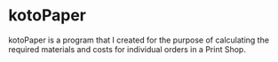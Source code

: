 kotoPaper
==========================================
kotoPaper is a program that I created for the purpose of calculating the required materials and costs for individual orders in a Print Shop.
